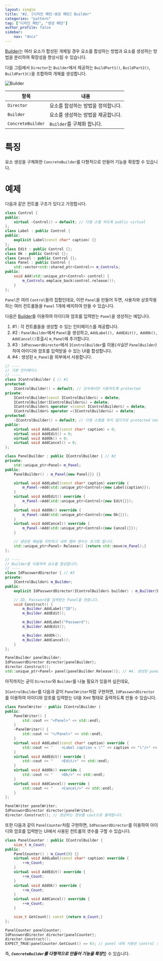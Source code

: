 ```yaml
---
layout: single
title: "#2. [디자인 패턴-생성 패턴] Builder"
categories: "pattern"
tag: ["디자인 패턴", "생성 패턴"]
author_profile: false
sidebar: 
    nav: "docs"
---
```


[Builder](https://tango1202.github.io/pattern/pattern-builder/)는 여러 요소가 합성된 개체일 경우 요소를 합성하는 방법과 요소를 생성하는 방법을 분리하여 확장성을 향상시킬 수 있습니다.

다음 그림에서 `Director`는 `Builder`에서 제공하는 `BuildPart1()`, `BuildPart2()`, `BuildPart3()`을 조합하여 개체를 생성합니다.

![Builder](https://github.com/tango1202/tango1202.github.io/assets/133472501/765a121f-b933-458f-be2e-5d13cdd4cef6)


|항목|내용|
|--|--|
|`Director`|요소를 합성하는 방법을 정의합니다.|
|`Builder`|요소를 생성하는 방법을 제공합니다.|
|`ConcreteBuilder`|`Builder`를 구체화 합니다.|

# 특징

요소 생성을 구체화한 `ConcreteBuilder`를 다형적으로 만들어 기능을 확장할 수 있습니다.

# 예제

다음과 같은 컨트롤 구조가 있다고 가정합시다.

```cpp
class Control {
public:
    virtual ~Control() = default; // 다형 소멸 하도록 public virtual
};
class Label : public Control {
public:
    explicit Label(const char* caption) {}
};
class Edit : public Control {};
class Ok : public Control {};
class Cancel : public Control {};
class Panel : public Control {
    std::vector<std::shared_ptr<Control>> m_Controls;
public:
    void Add(std::unique_ptr<Control> control) {
        m_Controls.emplace_back(control.release());
    }
};
```

`Panel`은 여러 `Control`들의 집합인데요, 이런 `Panel`을 만들어 두면, 사용자와 상호작용하는 여러 컨트롤들을 `Panel` 1개에 배치하여 만들 수 있습니다.

다음은 [Builder](https://tango1202.github.io/pattern/pattern-builder/)를 이용하여 아이디와 암호를 입력받는 `Panel`을 생성하는 예입니다.

1. #1 : 각 컨트롤들을 생성할 수 있는 인터페이스를 제공합니다.
2. #2 : `PanelBuilder`에서 `Panel`을 생성하고, `AddLabel(), AddEdit(), AddOk(), AddCancel()`호출시 `m_Panel`에 추가합니다.
3. #3 : `IdPasswordDirector`에서 `IControlBuilder`를 이용(*사실은 `PanelBuilder`*)하여 아이디와 암호를 입력받을 수 있는 UI를 합성합니다.
4. #4 : 생성된 `m_Panel`을 외부에서 사용합니다.

```cpp
// ----
// 기본 인터페이스
// ----
class IControlBuilder { // #1
protected:
    IControlBuilder() = default; // 상속해서만 사용하도록 protected
private:
    IControlBuilder(const IControlBuilder&) = delete;
    IControlBuilder(IControlBuilder&&) = delete;
    IControlBuilder& operator =(const IControlBuilder&) = delete;
    IControlBuilder& operator =(IControlBuilder&&) = delete;
protected:
    ~IControlBuilder() = default; // 다형 소멸을 하지 않으므로 protected non-virtual
public:
    virtual void AddLabel(const char* caption) = 0;
    virtual void AddEdit() = 0;
    virtual void AddOk() = 0;
    virtual void AddCancel() = 0;
};

class PanelBuilder : public IControlBuilder { // #2
private:
    std::unique_ptr<Panel> m_Panel;
public:
    PanelBuilder() : m_Panel{new Panel{}} {}

    virtual void AddLabel(const char* caption) override {
        m_Panel->Add(std::unique_ptr<Control>{new Label{caption}});
    }
    virtual void AddEdit() override {
        m_Panel->Add(std::unique_ptr<Control>{new Edit{}});
    }
    virtual void AddOk() override {
        m_Panel->Add(std::unique_ptr<Control>{new Ok{}});   
    }
    virtual void AddCancel() override {
        m_Panel->Add(std::unique_ptr<Control>{new Cancel{}});   
    }  

    // 생성된 패널을 리턴하고 내부 멤버 변수는 초기화 합니다.
    std::unique_ptr<Panel> Release() {return std::move(m_Panel);}  
};

// ----
// Builder를 이용하여 요소를 합성합니다.
// ----
class IdPasswordDirector { // #3
private:
    IControlBuilder& m_Builder;
public:
    explicit IdPasswordDirector(IControlBuilder& builder) : m_Builder{builder} {}

    // ID, Password를 입력받는 Panel을 만듭니다.
    void Construct() {
        m_Builder.AddLabel("ID");
        m_Builder.AddEdit();

        m_Builder.AddLabel("Password");
        m_Builder.AddEdit();

        m_Builder.AddOk();
        m_Builder.AddCancel();
    }    
};  

PanelBuilder panelBuilder;
IdPasswordDirector director{panelBuilder};
director.Construct();
std::unique_ptr<Panel> panel{panelBuilder.Release()}; // #4. 생성된 panel을 구합니다.
```

아직까지는 굳이 `Director`와 `Builder`를 나눌 필요가 있을까 싶은데요, 

`IControlBuilder`를 다음과 같이 `PanelWriter`처럼 구현하면, `IdPasswordDirector`를 이용하여 아이디와 암호를 입력받는 UI을 Xml 형태로 출력하도록 만들 수 있습니다.

```cpp
class PanelWriter : public IControlBuilder {
public:
    PanelWriter() {
        std::cout << "<Panel>" << std::endl;
    }
    ~PanelWriter() {
        std::cout << "</Panel>" << std::endl;
    } 
    virtual void AddLabel(const char* caption) override {
        std::cout << "    <Label caption = \"" << caption << "\"/>" << std::endl; 
    }
    virtual void AddEdit() override {
        std::cout << "    <Edit/>" << std::endl;
    }
    virtual void AddOk() override {
        std::cout << "    <Ok/>" << std::endl;  
    }
    virtual void AddCancel() override {
        std::cout << "    <Cancel/>" << std::endl; 
    } 
};

PanelWriter panelWriter;
IdPasswordDirector director{panelWriter};
director.Construct(); // 생성하는 정보를 cout으로 출력합니다.
```

또한 다음과 같이 `PanelCounter`처럼 구현하면, `IdPasswordDirector`를 이용하여 아이디와 암호를 입력받는 UI에서 사용된 컨트롤의 갯수를 구할 수 있습니다.

```cpp
class PanelCounter : public IControlBuilder {
    size_t m_Count;
public:
    PanelCounter() : m_Count{0} {}
    virtual void AddLabel(const char* caption) override {
        ++m_Count;
    }
    virtual void AddEdit() override {
        ++m_Count;
    }
    virtual void AddOk() override {
        ++m_Count;
    }
    virtual void AddCancel() override {
        ++m_Count;
    } 

    size_t GetCount() const {return m_Count;}
};

PanelCounter panelCounter;
IdPasswordDirector director{panelCounter};
director.Construct();
EXPECT_TRUE(panelCounter.GetCount() == 6); // panel 내에 사용된 control 갯수를 출력합니다.       
```

즉, ***`ConcreteBuilder`를 다형적으로 만들어 기능을 확장***할 수 있습니다.






